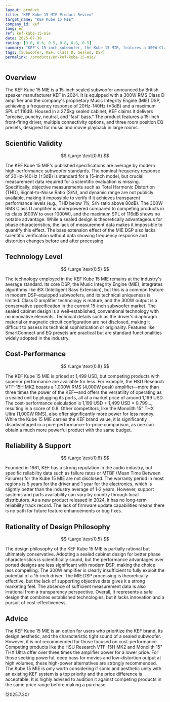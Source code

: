 ```yaml
---
layout: product
title: "KEF Kube 15 MIE Product Review"
target_name: "KEF Kube 15 MIE"
company_id: kef
lang: en
ref: kef-kube-15-mie
date: 2025-07-30
rating: [3.0, 0.6, 0.5, 0.8, 0.6, 0.5]
summary: "KEF's 15-inch subwoofer, the Kube 15 MIE, features a 300W Class D amplifier and a sealed cabinet design, achieving 20Hz extension via MIE DSP processing. However, it offers poor cost-performance as competing products with superior performance are available for significantly less."
tags: [Subwoofer, KEF, Class D, Sealed, DSP]
permalink: /products/en/kef-kube-15-mie/
---
```


## Overview

The KEF Kube 15 MIE is a 15-inch sealed subwoofer announced by British speaker manufacturer KEF in 2024. It is equipped with a 300W RMS Class D amplifier and the company's proprietary Music Integrity Engine (MIE) DSP, achieving a frequency response of 20Hz-140Hz (±3dB) and a maximum SPL of 116dB. Housed in a 27.5kg sealed cabinet, KEF claims it delivers "precise, punchy, neutral, and 'fast' bass." The product features a 15-inch front-firing driver, multiple connectivity options, and three room position EQ presets, designed for music and movie playback in large rooms.

## Scientific Validity

$$ \Large \text{0.6} $$

The KEF Kube 15 MIE's published specifications are average by modern high-performance subwoofer standards. The nominal frequency response of 20Hz-140Hz (±3dB) is standard for a 15-inch model, but crucial measurement data required for a scientific evaluation is missing. Specifically, objective measurements such as Total Harmonic Distortion (THD), Signal-to-Noise Ratio (S/N), and dynamic range are not publicly available, making it impossible to verify if it achieves transparent performance levels (e.g., THD below 1%, S/N ratio above 80dB). The 300W RMS Class D amplifier is underpowered compared to competing products in its class (600W to over 1000W), and the maximum SPL of 116dB shows no notable advantage. While a sealed design is theoretically advantageous for phase characteristics, the lack of measurement data makes it impossible to quantify this effect. The bass extension effect of the MIE DSP also lacks scientific verification without data showing frequency response and distortion changes before and after processing.

## Technology Level

$$ \Large \text{0.5} $$

The technology employed in the KEF Kube 15 MIE remains at the industry's average standard. Its core DSP, the Music Integrity Engine (MIE), integrates algorithms like iBX (Intelligent Bass Extension), but this is a common feature in modern DSP-equipped subwoofers, and its technical uniqueness is limited. Class D amplifier technology is mature, and the 300W output is a conservative specification in the current 15-inch subwoofer market. The sealed cabinet design is a well-established, conventional technology with no innovative elements. Technical details such as the driver's diaphragm material or magnetic circuit configuration are not disclosed, making it difficult to assess its technical sophistication or originality. Features like SmartConnect and EQ presets are practical but are standard functionalities widely adopted in the industry.

## Cost-Performance

$$ \Large \text{0.8} $$

The KEF Kube 15 MIE is priced at 1,499 USD, but competing products with superior performance are available for less. For example, the HSU Research VTF-15H MK2 boasts a 1,000W RMS (4,000W peak) amplifier—more than three times the power of the KEF—and offers the versatility of operating as a sealed unit by plugging its ports, all at a market price of around 1,199 USD. The cost-performance calculation is 1,199 USD ÷ 1,499 USD = 0.799..., resulting in a score of 0.8. Other competitors, like the Monolith 15" THX Ultra (1,000W RMS), also offer significantly more power for less money. While the Kube 15 MIE carries the KEF brand value, it is significantly disadvantaged in a pure performance-to-price comparison, as one can obtain a much more powerful product with the same budget.

## Reliability & Support

$$ \Large \text{0.6} $$

Founded in 1961, KEF has a strong reputation in the audio industry, but specific reliability data such as failure rates or MTBF (Mean Time Between Failures) for the Kube 15 MIE are not disclosed. The warranty period in most regions is 5 years for the driver and 1 year for the electronics, which is slightly better than the industry average of 1-2 years. However, support systems and parts availability can vary by country through local distributors. As a new product released in 2024, it has no long-term reliability track record. The lack of firmware update capabilities means there is no path for future feature enhancements or bug fixes.

## Rationality of Design Philosophy

$$ \Large \text{0.5} $$

The design philosophy of the KEF Kube 15 MIE is partially rational but ultimately conservative. Adopting a sealed cabinet design for better phase characteristics is scientifically sound, but the performance advantages over ported designs are less significant with modern DSP, making the choice less compelling. The 300W amplifier is clearly insufficient to fully exploit the potential of a 15-inch driver. The MIE DSP processing is theoretically effective, but the lack of supporting objective data gives it a strong marketing feel. The absence of sufficient measurement data is also irrational from a transparency perspective. Overall, it represents a safe design that combines established technologies, but it lacks innovation and a pursuit of cost-effectiveness.

## Advice

The KEF Kube 15 MIE is an option for users who prioritize the KEF brand, its design aesthetic, and the characteristic tight sound of a sealed subwoofer. However, it is not recommended for those focused on cost-performance. Competing products like the HSU Research VTF-15H MK2 and Monolith 15" THX Ultra offer over three times the amplifier power for a lower price. For those seeking powerful, deep bass for movies and low-distortion output at high volumes, these high-power alternatives are strongly recommended. The Kube 15 MIE is only worth considering if sonic and aesthetic unity with an existing KEF system is a top priority and the price difference is acceptable. It is highly advised to audition it against competing products in the same price range before making a purchase.

(2025.7.30)
